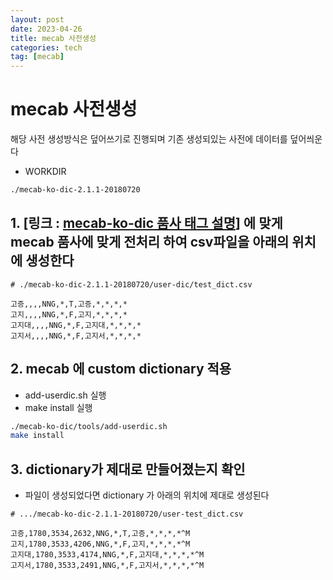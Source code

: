 ```yaml
---
layout: post
date: 2023-04-26
title: mecab 사전생성
categories: tech
tag: [mecab]
---
```


# mecab 사전생성
해당 사전 생성방식은 덮어쓰기로 진행되며 기존 생성되있는 사전에 데이터를 덮어씌운다

- WORKDIR

```bash
./mecab-ko-dic-2.1.1-20180720
```

## 1. [링크 : [mecab-ko-dic 품사 태그 설명](https://docs.google.com/spreadsheets/d/1-9blXKjtjeKZqsf4NzHeYJCrr49-nXeRF6D80udfcwY/edit#gid=1718487366)] 에 맞게 mecab 품사에 맞게 전처리 하여 csv파일을 아래의 위치에 생성한다

```csv
# ./mecab-ko-dic-2.1.1-20180720/user-dic/test_dict.csv

고증,,,,NNG,*,T,고증,*,*,*,*
고지,,,,NNG,*,F,고지,*,*,*,*
고지대,,,,NNG,*,F,고지대,*,*,*,*
고지서,,,,NNG,*,F,고지서,*,*,*,*
```

## 2. mecab 에 custom dictionary 적용
  - add-userdic.sh 실행
  - make install 실행

```bash
./mecab-ko-dic/tools/add-userdic.sh
make install
```

## 3. dictionary가 제대로 만들어졌는지 확인
  - 파일이 생성되었다면 dictionary 가 아래의 위치에 제대로 생성된다

```csv
# .../mecab-ko-dic-2.1.1-20180720/user-test_dict.csv

고증,1780,3534,2632,NNG,*,T,고증,*,*,*,*^M
고지,1780,3533,4206,NNG,*,F,고지,*,*,*,*^M
고지대,1780,3533,4174,NNG,*,F,고지대,*,*,*,*^M
고지서,1780,3533,2491,NNG,*,F,고지서,*,*,*,*^M
```

